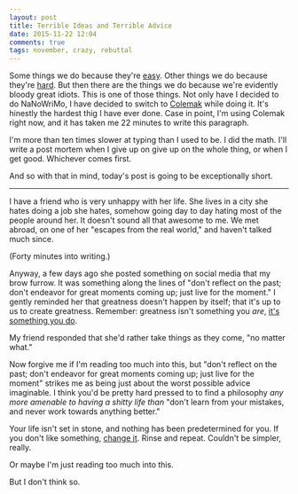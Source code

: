 ```yaml
---
layout: post
title: Terrible Ideas and Terrible Advice
date: 2015-11-22 12:04
comments: true
tags: november, crazy, rebuttal
---
```


Some things we do because they're [easy][programming]. Other things we do
because they're [hard][nano]. But then there are the things we do because we're
evidently bloody great idiots. This is one of those things. Not only have I
decided to do NaNoWriMo, I have decided to switch to [Colemak][colemak] while
doing it. It's hinestly the hardest thig I have ever done. Case in point, I'm
using Colemak right now, and it has taken me 22 minutes to write this paragraph.

I'm more than ten times slower at typing than I used to be. I did the math. I'll
write a post mortem when I give up on give up on the whole thing, or when I get
good. Whichever comes first.

And so with that in mind, today's post is going to be exceptionally short.

---

I have a friend who is very unhappy with her life. She lives in a city she hates
doing a job she hates, somehow going day to day hating most of the people around
her. It doesn't sound all that awesome to me. We met abroad, on one of her
"escapes from the real world," and haven't talked much since.

(Forty minutes into writing.)

Anyway, a few days ago she posted something on social media that my brow furrow.
It was something along the lines of "don't reflect on the past; don't endeavor
for great moments coming up; just live for the moment." I gently reminded her
that greatness doesn't happen by itself; that it's up to us to create greatness.
Remember: greatness isn't something you *are*, [it's something you
do][building].

My friend responded that she'd rather take things as they come, "no matter
what." 

Now forgive me if I'm reading too much into this, but "don't reflect on
the past; don't endeavor for great moments coming up; just live for the moment"
strikes me as being just about the worst possible advice imaginable. I think
you'd be pretty hard pressed to to find a philosophy *any more amenable to
having a shitty life than* "don't learn from your mistakes, and never work
towards anything better."

Your life isn't set in stone, and nothing has been predetermined for you. If you
don't like something, [change it][afford]. Rinse and repeat. Couldn't be
simpler, really.

Or maybe I'm just reading too much into this.

But I don't think so.

[programming]: http://sandymaguire.me/blog/programming
[nano]: http://sandymaguire.me/blog/nanowrimo
[colemak]: http://colemak.com/wiki/images/8/80/Colemak_layout_2.png
[building]: http://sandymaguire.me/blog/building-over-the-abyss
[afford]: http://sandymaguire.me/blog/affording-ascendancy

